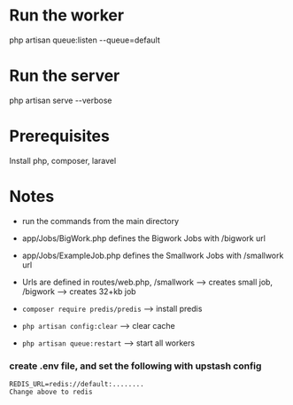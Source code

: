 # Run the worker
php artisan queue:listen --queue=default

# Run the server
php artisan serve --verbose


# Prerequisites
Install php, composer, laravel

# Notes
- run the commands from the main directory

- app/Jobs/BigWork.php defines the Bigwork Jobs with /bigwork url

- app/Jobs/ExampleJob.php defines the Smallwork Jobs with /smallwork url

- Urls are defined in routes/web.php, /smallwork --> creates small job, /bigwork --> creates 32+kb job

- `composer require predis/predis` --> install predis

- `php artisan config:clear` --> clear cache

- `php artisan queue:restart` --> start all workers

 
### create .env file, and set the following with upstash config
```
REDIS_URL=redis://default:........
Change above to redis
```


